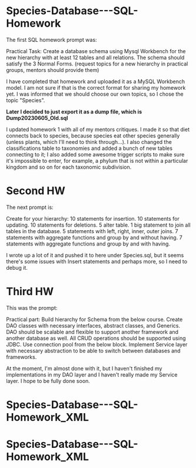 # Species-Database---SQL-Homework

The first SQL homework prompt was:

Practical Task:
Create a database schema using Mysql Workbench for the new hierarchy with at least 12 tables and all relations. The schema should satisfy the 3 Normal Forms. (request topics for a new hierarchy in practical groups, mentors should provide them)

I have completed that homework and uploaded it as a MySQL Workbench model. I am not sure if that is the correct format for sharing my homework yet. I was informed that we should choose our own topics, so I chose the topic "Species".

**Later I decided to just export it as a dump file, which is Dump20230605_Old.sql**

I updated homework 1 with all of my mentors critiques. I made it so that diet connects back to species, because species eat other species generally (unless plants, which I'll need to think through...). I also changed the classifications table to taxonomies and added a bunch of new tables connecting to it; I also added some awesome trigger scripts to make sure it's impossible to enter, for example, a phylum that is not within a particular kingdom and so on for each taxonomic subdivision.

# Second HW

The next prompt is:

Create for your hierarchy:
10 statements for insertion.
10 statements for updating.
10 statements for deletions.
5 alter table.
 1 big statement to join all tables in the database.
5 statements with left, right, inner, outer joins.
7 statements with aggregate functions and group by and without having.
7 statements with aggregate functions and group by and with having.

I wrote up a lot of it and pushed it to here under Species.sql, but it seems there's some issues with Insert statements and perhaps more, so I need to debug it.

# Third HW

This was the prompt:

Practical part:
Build hierarchy for Schema from the below course.
Create DAO classes with necessary interfaces, abstract classes, and Generics.  DAO should be scalable and flexible to support another framework and another database as well. All CRUD operations should be supported using JDBC. Use connection pool from the below block.
Implement Service layer with necessary abstraction to be able to switch between databases and frameworks.

At the moment, I'm almost done with it, but I haven't finished my implementations in my DAO layer and I haven't really made my Service layer. I hope to be fully done soon.
# Species-Database---SQL-Homework_XML
# Species-Database---SQL-Homework_XML
